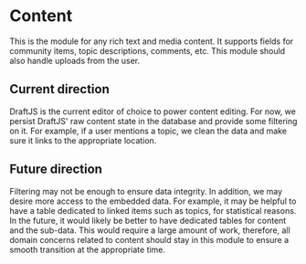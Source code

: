 # Content

This is the module for any rich text and media content. It supports fields for 
community items, topic descriptions, comments, etc. This module should also handle
uploads from the user.

## Current direction

DraftJS is the current editor of choice to power content editing. For now, we
persist DraftJS' raw content state in the database and provide some filtering on it.
For example, if a user mentions a topic, we clean the data and make sure it links
to the appropriate location.

## Future direction

Filtering may not be enough to ensure data integrity. In addition, we may desire
more access to the embedded data. For example, it may be helpful to have a table
dedicated to linked items such as topics, for statistical reasons. In the future,
it would likely be better to have dedicated tables for content and the sub-data.
This would require a large amount of work, therefore, all domain concerns related
to content should stay in this module to ensure a smooth transition at the
appropriate time.
